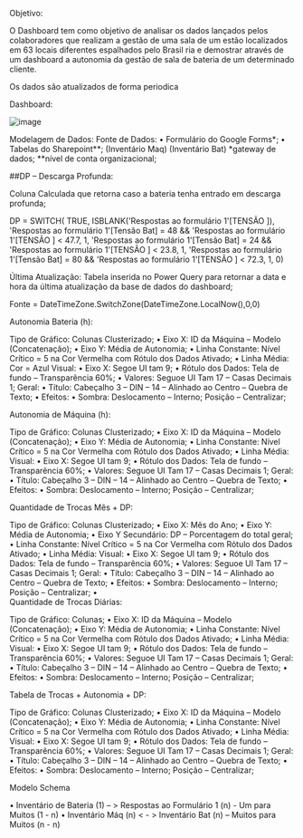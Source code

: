 Objetivo:

O Dashboard tem como objetivo de analisar os dados lançados pelos colaboradores que realizam a gestão de uma sala de um  estão localizados em 63 locais diferentes espalhados pelo Brasil ria e demostrar através de um dashboard a autonomia da gestão de sala de bateria de um determinado cliente.

Os dados são atualizados de forma periodica 

Dashboard:

![image](https://github.com/Paulophpm/GestaodeSala/assets/53667656/9fc3b0c5-6902-4bd1-8a80-1a1b3e9debd7)
 
Modelagem de Dados:
Fonte de Dados:
•	Formulário do Google Forms*;
•	Tabelas do Sharepoint**; (Inventário Maq) (Inventário Bat)
*gateway de dados;
**nível de conta organizacional;

##DP – Descarga Profunda:

Coluna Calculada que retorna caso a bateria tenha entrado em descarga profunda;


DP = SWITCH(
            TRUE,
            ISBLANK('Respostas ao formulário 1'[TENSÃO ]),
            'Respostas ao formulário 1'[Tensão Bat] = 48 && 'Respostas ao formulário 1'[TENSÃO ] < 47.7, 1,
            'Respostas ao formulário 1'[Tensão Bat] = 24 && 'Respostas ao formulário 1'[TENSÃO ] < 23.8, 1,
            'Respostas ao formulário 1'[Tensão Bat] = 80 && 'Respostas ao formulário 1'[TENSÃO ] < 72.3, 1,
            0)


Última Atualização:
Tabela inserida no Power Query para retornar a data e hora da última atualização da base de dados do dashboard;

Fonte = DateTimeZone.SwitchZone(DateTimeZone.LocalNow(),0,0)

Autonomia Bateria (h):

 
Tipo de Gráfico: Colunas Clusterizado;
•	Eixo X: ID da Máquina – Modelo (Concatenação);
•	Eixo Y: Média de Autonomia;
•	Linha Constante: Nível Crítico = 5 na Cor Vermelha com Rótulo dos Dados Ativado;
•	Linha Média: Cor = Azul
Visual:
•	Eixo X: Segoe UI tam 9;
•	Rótulo dos Dados: Tela de fundo – Transparência 60%;
•	Valores: Seguoe UI Tam 17 – Casas Decimais 1;
Geral:
•	Título: Cabeçalho 3 – DIN – 14 – Alinhado ao Centro – Quebra de Texto;
•	Efeitos:
•	Sombra: Deslocamento – Interno; Posição – Centralizar;

Autonomia de Máquina (h): 

 

Tipo de Gráfico: Colunas Clusterizado;
•	Eixo X: ID da Máquina – Modelo (Concatenação);
•	Eixo Y: Média de Autonomia;
•	Linha Constante: Nível Crítico = 5 na Cor Vermelha com Rótulo dos Dados Ativado;
•	Linha Média: 
Visual:
•	Eixo X: Segoe UI tam 9;
•	Rótulo dos Dados: Tela de fundo – Transparência 60%;
•	Valores: Seguoe UI Tam 17 – Casas Decimais 1;
Geral:
•	Título: Cabeçalho 3 – DIN – 14 – Alinhado ao Centro – Quebra de Texto;
•	Efeitos:
•	Sombra: Deslocamento – Interno; Posição – Centralizar;

Quantidade de Trocas Mês + DP:
 
Tipo de Gráfico: Colunas Clusterizado;
•	Eixo X: Mês do Ano;
•	Eixo Y: Média de Autonomia;
•	Eixo Y Secundário: DP – Porcentagem do total geral;
•	Linha Constante: Nível Crítico = 5 na Cor Vermelha com Rótulo dos Dados Ativado;
•	Linha Média: 
Visual:
•	Eixo X: Segoe UI tam 9;
•	Rótulo dos Dados: Tela de fundo – Transparência 60%;
•	Valores: Seguoe UI Tam 17 – Casas Decimais 1;
Geral:
•	Título: Cabeçalho 3 – DIN – 14 – Alinhado ao Centro – Quebra de Texto;
•	Efeitos:
•	Sombra: Deslocamento – Interno; Posição – Centralizar;
•	
Quantidade de Trocas Diárias:
 
Tipo de Gráfico: Colunas;
•	Eixo X: ID da Máquina – Modelo (Concatenação);
•	Eixo Y: Média de Autonomia;
•	Linha Constante: Nível Crítico = 5 na Cor Vermelha com Rótulo dos Dados Ativado;
•	Linha Média: 
Visual:
•	Eixo X: Segoe UI tam 9;
•	Rótulo dos Dados: Tela de fundo – Transparência 60%;
•	Valores: Seguoe UI Tam 17 – Casas Decimais 1;
Geral:
•	Título: Cabeçalho 3 – DIN – 14 – Alinhado ao Centro – Quebra de Texto;
•	Efeitos:
•	Sombra: Deslocamento – Interno; Posição – Centralizar;

Tabela de Trocas + Autonomia + DP:

 
Tipo de Gráfico: Colunas Clusterizado;
•	Eixo X: ID da Máquina – Modelo (Concatenação);
•	Eixo Y: Média de Autonomia;
•	Linha Constante: Nível Crítico = 5 na Cor Vermelha com Rótulo dos Dados Ativado;
•	Linha Média: 
Visual:
•	Eixo X: Segoe UI tam 9;
•	Rótulo dos Dados: Tela de fundo – Transparência 60%;
•	Valores: Seguoe UI Tam 17 – Casas Decimais 1;
Geral:
•	Título: Cabeçalho 3 – DIN – 14 – Alinhado ao Centro – Quebra de Texto;
•	Efeitos:
•	Sombra: Deslocamento – Interno; Posição – Centralizar;

Modelo Schema

•	Inventário de Bateria (1)  – > Respostas ao Formulário 1 (n) - Um para Muitos (1 - n)
•	Inventário Máq (n) < - > Inventário Bat (n) – Muitos para Muitos (n - n)


